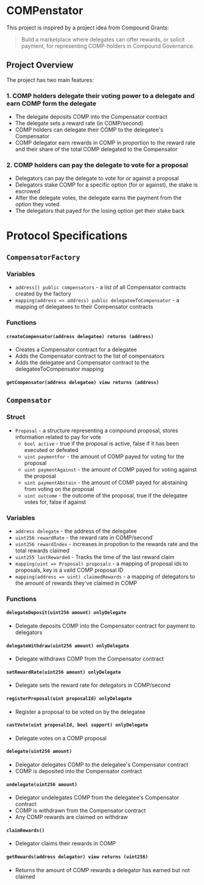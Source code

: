 # COMPenstator
This project is inspired by a project idea from Compound Grants:

> Build a marketplace where delegates can offer rewards, or solicit payment, for representing COMP-holders in Compound Governance.

## Project Overview
The project has two main features:
### 1. COMP holders delegate their voting power to a delegate and earn COMP form the delegate
* The delegate deposits COMP into the Compensator contract
* The delegate sets a reward rate (in COMP/second)
* COMP holders can delegate their COMP to the delegatee's Compensator
* COMP delegator earn rewards in COMP in proportion to the reward rate and their share of the total COMP delegated to the Compensator

### 2. COMP holders can pay the delegate to vote for a proposal
* Delegators can pay the delegate to vote for or against a proposal
* Delegators stake COMP for a specific option (for or against), the stake is escrowed
* After the delegate votes, the delegate earns the payment from the option they voted
* The delegators that payed for the losing option get their stake back

# Protocol Specifications
## `CompensatorFactory`

### Variables
* `address[] public compensators` - a list of all Compensator contracts created by the factory
* `mapping(address => address) public delegateeToCompensator` - a mapping of delegatees to their Compensator contracts

### Functions
#### `createCompensator(address delegatee) returns (address)`
* Creates a Compensator contract for a delegatee
* Adds the Compensator contract to the list of compensators
* Adds the delegatee and Compensator contract to the delegateeToCompensator mapping

#### `getCompensator(address delegatee) view returns (address)`

## `Compensator`
### Struct
* `Proposal` - a structure representing a compound proposal, stores information related to pay for vote
    * `bool active` - true if the proposal is active, false if it has been executed or defeated
    * `uint paymentFor` - the amount of COMP payed for voting for the proposal
    * `uint paymentAgainst` - the amount of COMP payed for voting against the proposal
    * `uint paymentAbstain` - the amount of COMP payed for abstaining from voting on the proposal
    * `uint outcome` - the outcome of the proposal, true if the delegatee votes for, false if against

### Variables
* `address delegate` - the address of the delegatee
* `uint256 rewardRate` - the reward rate in COMP/second`
* `uint256 rewardIndex` - increases in propotion to the rewards rate and the total rewards claimed
* `uint255 lastRewarded` - Tracks the time of the last reward claim
* `mapping(uint => Proposal) proposals` - a mapping of proposal ids to proposals, key is a vaild COMP proposal ID
* `mapping(address => uint) claimedRewards` - a mapping of delegators to the amount of rewards they've claimed in COMP

### Functions
#### `delegateDeposit(uint256 amount) onlyDelegate`
* Delegate deposits COMP into the Compensator contract for payment to delegators

#### `delegateWithdraw(uint256 amount) onlyDelegate`
* Delegate withdraws COMP from the Compensator contract

#### `setRewardRate(uint256 amount) onlyDelegate`
* Delegate sets the reward rate for delegators in COMP/second

#### `registerProposal(uint proposalId) onlyDelegate`
* Register a proposal to be voted on by the delegatee

#### `castVote(uint proposalId, bool support) onlyDelegate`
* Delegate votes on a COMP proposal

#### `delegate(uint256 amount)`
* Delegator delegates COMP to the delegatee's Compensator contract
* COMP is deposited into the Compensator contract

#### `undelegate(uint256 amount)`
* Delegator undelegates COMP from the delegatee's Compensator contract
* COMP is withdrawn from the Compensator contract
* Any COMP rewards are claimed on withdraw

#### `claimRewards()`
* Delegator claims their rewards in COMP

#### `getRewards(address delegator) view returns (uint256)`
* Returns the amount of COMP rewards a delegator has earned but not claimed
